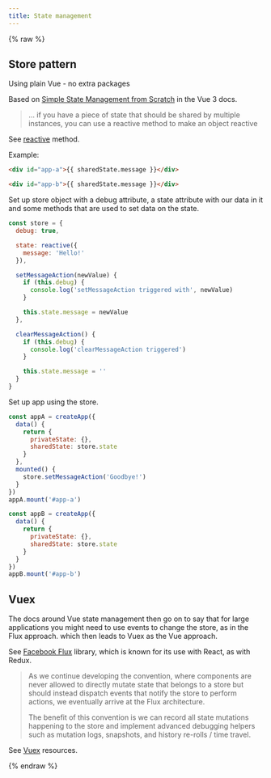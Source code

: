 ```yaml
---
title: State management
---
```


{% raw %}


## Store pattern

Using plain Vue - no extra packages

Based on [Simple State Management from Scratch](https://v3.vuejs.org/guide/state-management.html#simple-state-management-from-scratch) in the Vue 3 docs.

> ... if you have a piece of state that should be shared by multiple instances, you can use a reactive method to make an object reactive

See [reactive](https://v3.vuejs.org/guide/reactivity-fundamentals.html#declaring-reactive-state) method.


Example:

```html
<div id="app-a">{{ sharedState.message }}</div>

<div id="app-b">{{ sharedState.message }}</div>
```

Set up store object with a debug attribute, a state attribute with our data in it and some methods that are used to set data on the state.

```javascript
const store = {
  debug: true,

  state: reactive({
    message: 'Hello!'
  }),

  setMessageAction(newValue) {
    if (this.debug) {
      console.log('setMessageAction triggered with', newValue)
    }

    this.state.message = newValue
  },

  clearMessageAction() {
    if (this.debug) {
      console.log('clearMessageAction triggered')
    }

    this.state.message = ''
  }
}
```

Set up app using the store.

```javascript
const appA = createApp({
  data() {
    return {
      privateState: {},
      sharedState: store.state
    }
  },
  mounted() {
    store.setMessageAction('Goodbye!')
  }
})
appA.mount('#app-a')

const appB = createApp({
  data() {
    return {
      privateState: {},
      sharedState: store.state
    }
  }
})
appB.mount('#app-b')
```


## Vuex

The docs around Vue state management then go on to say that for large applications you might need to use events to change the store, as in the Flux approach. which then leads to Vuex as the Vue approach.

See [Facebook Flux](https://facebook.github.io/flux/) library, which is known for its use with React, as with Redux.

> As we continue developing the convention, where components are never allowed to directly mutate state that belongs to a store but should instead dispatch events that notify the store to perform actions, we eventually arrive at the Flux architecture.
>
> The benefit of this convention is we can record all state mutations happening to the store and implement advanced debugging helpers such as mutation logs, snapshots, and history re-rolls / time travel.

See [Vuex](https://michaelcurrin.github.io/dev-resources/resources/javascript/packages/vue/vuex.html) resources.


{% endraw %}
